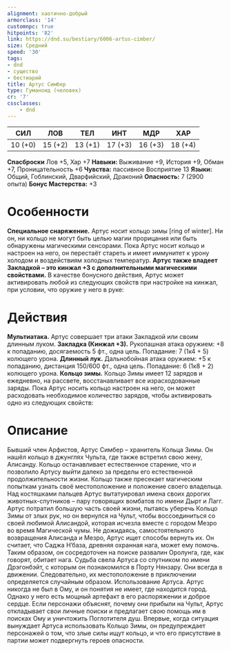 ```yaml
---
alignment: хаотично-добрый
armorclass: '14'
customnpc: true
hitpoints: '82'
link: https://dnd.su/bestiary/6006-artus-cimber/
size: Средний
speed: '30'
tags:
- dnd
- существо
- бестиарий
title: Артус Симбер
type: Гуманоид (человек)
cr: '7'
cssclasses:
    - dnd
---
```



| СИЛ | ЛОВ | ТЕЛ | ИНТ | МДР | ХАР |
|---|---|---|---|---|---|
| 10 (+0) | 15 (+2) | 13 (+1) | 17 (+3) | 16 (+3) | 18 (+4) |
**Спасброски** Лов +5, Хар +7
**Навыки:** Выживание +9, История +9, Обман +7, Проницательность +6
**Чувства:** пассивное Восприятие 13
**Языки:** Общий, Гоблинский, Дварфийский, Драконий
**Опасность:** 7 (2900 опыта)
**Бонус Мастерства:** +3


# Особенности
**Специальное снаряжение.** Артус носит кольцо зимы [ring of winter]. Ни он, ни кольцо не могут быть целью магии прорицания или быть обнаружены магическими сенсорами. Пока Артус носит кольцо и настроен на него, он перестаёт стареть и имеет иммунитет к урону холодом и воздействиям холодных температур.
**Артус также владеет Закладкой – это кинжал +3 с дополнительными магическими свойствами.** В качестве бонусного действия, Артус может активировать любой из следующих свойств при настройке на кинжал, при условии, что оружие у него в руке:


# Действия
**Мультиатака.** Артус совершает три атаки Закладкой или своим длинным луком.
**Закладка (Кинжал +3).** Рукопашная атака оружием: +8 к попаданию, досягаемость 5 фт., одна цель. Попадание: 7 (1к4 + 5) колющего урона.
**Длинный лук.** Дальнобойная атака оружием: +5 к попаданию, дистанция 150/600 фт., одна цель. Попадание: 6 (1к8 + 2) колющего урона.
**Кольцо зимы.** Кольцо Зимы имеет 12 зарядов и ежедневно, на рассвете, восстанавливает все израсходованные заряды. Пока Артус носить кольцо настроен на него, он может расходовать необходимое количество зарядов, чтобы активировать одно из следующих свойств:


# Описание
Бывший член Арфистов, Артус Симбер – хранитель Кольца Зимы. Он нашёл кольцо в джунглях Чульта, где также встретил свою жену, Алисанду. Кольцо останавливает естественное старение, что и позволило Артусу выйти далеко за пределы его естественной продолжительности жизни. Кольцо также пресекает магическим попыткам узнать своё местоположение и положение своего владельца. Над костяшками пальцев Артус вытатуировал имена своих дорогих животных-спутников – пару говорящих вомбатов по имени Дырт и Лагг. Артус потратил большую часть своей жизни, пытаясь уберечь Кольцо Зимы от злых рук, но он вернулся на Чульт, чтобы воссоединиться со своей любимой Алисандой, которая исчезла вместе с городом Мезро во время Магической чумы. Не дожидаясь, самостоятельного возвращения Алисанда и Мезро, Артус ищет способы вернуть их. Он считает, что Саджа Н’база, древняя охранная нага, может ему помочь. Таким образом, он сосредоточен на поиске развалин Оролунга, где, как говорят, обитает нага. Судьба свела Артуса со спутником по имени Дрэгонбэйт, с которым он познакомился в Порту Нянзару. Они всегда в движении. Следовательно, их местоположение в приключении определяется случайным образом. Использование Артуса. Артус никогда не был в Ому, и он понятия не имеет, где находится город. Однако у него есть мощный артефакт в его распоряжении и доброе сердце. Если персонажи объяснят, почему они прибыли на Чульт, Артус откладывает свои личные поиски и предлагает свою помощь им в поисках Ому и уничтожить Поглотителя душ. Впервые, когда ситуация вынуждает Артуса использовать Кольцо Зимы, он предупреждает персонажей о том, что злые силы ищут кольцо, и что его присутствие в партии может подвергнуть героев опасности.